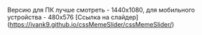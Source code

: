 Версию для ПК лучше смотреть - 1440х1080,
для мобильного устройства - 480х576
[Ссылка на слайдер] (https://ivank9.github.io/cssMemeSlider/cssMemeSlider/)
